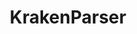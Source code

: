 ---
title: "KrakenParser"
excerpt: "<b>About:</b> Tool to process Kraken2 reports and convert them into CSV format
<br/><b>Status:</b> Released<br/>[![Downloads](https://static.pepy.tech/badge/krakenparser)](https://pepy.tech/project/krakenparser)<br/><img src='/images/tools/krakenparser.png' width='500px'>"
collection: tools
external_url: https://github.com/PopovIILab/KrakenParser
---